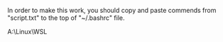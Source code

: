 In order to make this work, you should copy and paste commends from "script.txt" to the top of "~/.bashrc" file.

A:\Linux\WSL

